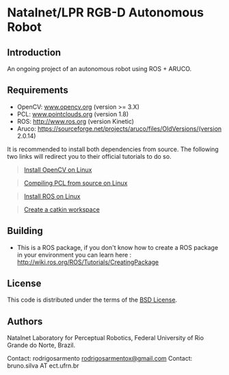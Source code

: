 # Natalnet/LPR RGB-D Autonomous Robot


Introduction
------------
An ongoing project of an autonomous robot using ROS + ARUCO.

Requirements
------------

- OpenCV: www.opencv.org  (version >= 3.X)
- PCL: www.pointclouds.org (version 1.8)
- ROS: http://www.ros.org (version Kinetic)
- Aruco: https://sourceforge.net/projects/aruco/files/OldVersions/(version 2.0.14)

It is recommended to install both dependencies from source. The following two links will redirect you to their official tutorials to do so.

> [Install OpenCV on Linux](https://docs.opencv.org/3.3.1/d7/d9f/tutorial_linux_install.html#linux-installation])

> [Compiling PCL from source on Linux](http://pointclouds.org/documentation/tutorials/compiling_pcl_posix.php)

> [Install ROS on Linux](http://wiki.ros.org/kinetic/Installation)

> [Create a catkin workspace](http://wiki.ros.org/catkin/Tutorials/create_a_workspace)

Building
------------

- This is a ROS package, if you don't know how to create a ROS package in your environment you can learn here : http://wiki.ros.org/ROS/Tutorials/CreatingPackage


License
------------

This code is distributed under the terms of the [BSD License](https://github.com/natalnet-lpr/rgbd_rtk/blob/master/LICENSE).


Authors
------------

Natalnet Laboratory for Perceptual Robotics, Federal University of Rio Grande do Norte, Brazil.

Contact: rodrigosarmento rodrigosarmentox@gmail.com
Contact: bruno.silva AT ect.ufrn.br

